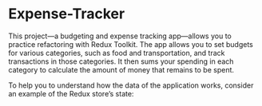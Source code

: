 # Expense-Tracker
This project—a budgeting and expense tracking app—allows you to practice refactoring with Redux Toolkit. The app allows you to set budgets for various categories, such as food and transportation, and track transactions in those categories. It then sums your spending in each category to calculate the amount of money that remains to be spent.

To help you to understand how the data of the application works, consider an example of the Redux store’s state:
